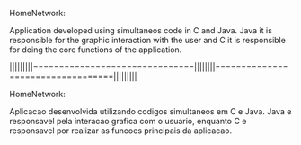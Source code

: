 HomeNetwork:

Application developed using simultaneos code in C and Java. Java it is responsible for the graphic interaction with the user and C it is responsible for doing the core functions of the application.


|||||||||===============================||||||||==================================|||||||||

HomeNetwork:

Aplicacao desenvolvida utilizando codigos simultaneos em C e Java. Java e responsavel pela interacao grafica com o usuario, enquanto C e responsavel por realizar as funcoes principais da aplicacao. 